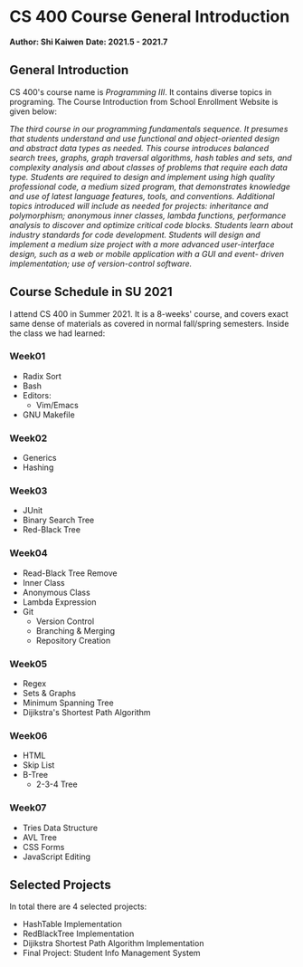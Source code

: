 # CS 400 Course General Introduction

**Author: Shi Kaiwen**
**Date: 2021.5 - 2021.7**

## General Introduction ##
CS 400's course name is *Programming III*. It contains diverse topics in programing. The Course Introduction from School Enrollment Website is given below:

*The third course in our programming fundamentals sequence. It presumes that students understand and use functional and object-oriented design and abstract data types as needed. This course introduces balanced search trees, graphs, graph traversal algorithms, hash tables and sets, and complexity analysis and about classes of problems that require each data type. Students are required to design and implement using high quality professional code, a medium sized program, that demonstrates knowledge and use of latest language features, tools, and conventions. Additional topics introduced will include as needed for projects: inheritance and polymorphism; anonymous inner classes, lambda functions, performance analysis to discover and optimize critical code blocks. Students learn about industry standards for code development. Students will design and implement a medium size project with a more advanced user-interface design, such as a web or mobile application with a GUI and event- driven implementation; use of version-control software.*

## Course Schedule in SU 2021
I attend CS 400 in Summer 2021. It is a 8-weeks' course, and covers exact same dense of materials as covered in normal fall/spring semesters. Inside the class we had learned:

### Week01
- Radix Sort
- Bash
- Editors:
  - Vim/Emacs
- GNU Makefile

### Week02
- Generics
- Hashing

### Week03
- JUnit
- Binary Search Tree
- Red-Black Tree

### Week04
- Read-Black Tree Remove
- Inner Class
- Anonymous Class
- Lambda Expression
- Git
  - Version Control
  - Branching & Merging
  - Repository Creation

### Week05
- Regex
- Sets & Graphs
- Minimum Spanning Tree
- Dijikstra's Shortest Path Algorithm

### Week06
- HTML
- Skip List
- B-Tree
  - 2-3-4 Tree

### Week07
- Tries Data Structure
- AVL Tree
- CSS Forms
- JavaScript Editing

## Selected Projects
In total there are 4 selected projects:
- HashTable Implementation
- RedBlackTree Implementation
- Dijikstra Shortest Path Algorithm Implementation
- Final Project: Student Info Management System